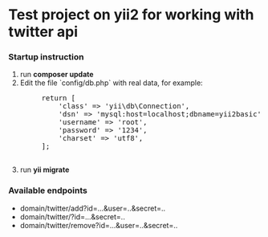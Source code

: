<p align="center">
    <h1>Test project on yii2 for working with twitter api</h1>
   
</p>

<p>
 <h3>Startup instruction</h3>
</p>
<ol>
<li> run <b>composer update</b></li>
<li> Edit the file `config/db.php` with real data, for example:
<pre>
     return [
         'class' => 'yii\db\Connection',
         'dsn' => 'mysql:host=localhost;dbname=yii2basic',
         'username' => 'root',
         'password' => '1234',
         'charset' => 'utf8',
     ];
     </pre>
     </li>
<li>run <b>yii migrate</b></li>
</ol>

 <h3>Available endpoints</h3>
 
 <ul>
 <li>domain/twitter/add?id=...&user=..&secret=..</li>
 <li>domain/twitter/?id=...&secret=..</li>
 <li>domain/twitter/remove?id=...&user=..&secret=..</li>
 </ul>